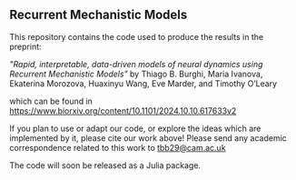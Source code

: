 ## Recurrent Mechanistic Models
This repository contains the code used to produce the results in the preprint:

  *"Rapid, interpretable, data-driven models of neural dynamics using Recurrent Mechanistic Models"*
  by Thiago B. Burghi, Maria Ivanova, Ekaterina Morozova, Huaxinyu Wang, Eve Marder, and Timothy O’Leary
  
which can be found in https://www.biorxiv.org/content/10.1101/2024.10.10.617633v2

If you plan to use or adapt our code, or explore the ideas which are implemented by it, please cite our work above!
Please send any academic correspondence related to this work to tbb29@cam.ac.uk

The code will soon be released as a Julia package.
